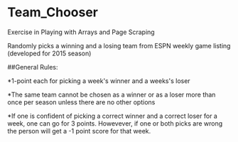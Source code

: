 # Team_Chooser
Exercise in Playing with Arrays and Page Scraping

Randomly picks a winning and a losing team from ESPN weekly game listing (developed for 2015 season)

##General Rules:

*1-point each for picking a week's winner and a weeks's loser
    
*The same team cannot be chosen as a winner or as a loser more than once per season unless there are no other options
    
*If one is confident of picking a correct winner and a correct loser for a week, one can go for 3 points. Howevever, if one or both picks are wrong the person will get a -1 point score for that week.
